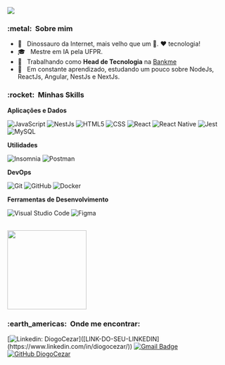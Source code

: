 
![](https://komarev.com/ghpvc/?username=diogocezar&color=006bed)

<h3> :metal: &nbsp;Sobre mim </h3>

- 🤔 &nbsp; Dinossauro da Internet, mais velho que um 💾. ♥️ tecnologia!
- 🎓 &nbsp; Mestre em IA pela UFPR.
- 💼 &nbsp; Trabalhando como **Head de Tecnologia** na <a href="https://bankme.tech/">Bankme</a>
- 🌱 &nbsp; Em constante aprendizado, estudando um pouco sobre NodeJs, ReactJs, Angular, NestJs e NextJs.

<h3> :rocket: &nbsp;Minhas Skills </h3>

**Aplicações e Dados**

  ![JavaScript](https://img.shields.io/badge/-JavaScript-333333?style=flat&logo=javascript)
  ![NestJs](https://img.shields.io/badge/-NestJS-333333?style=flat&logo=nestjs)
  ![HTML5](https://img.shields.io/badge/-HTML5-333333?style=flat&logo=HTML5)
  ![CSS](https://img.shields.io/badge/-CSS-333333?style=flat&logo=CSS3&logoColor=1572B6)
  ![React](https://img.shields.io/badge/-React-333333?style=flat&logo=react)
  ![React Native](https://img.shields.io/badge/-React%20Native-333333?style=flat&logo=react)
  ![Jest](https://img.shields.io/badge/-Jest-333333?style=flat&logo=jest)
  ![MySQL](https://img.shields.io/badge/-MySQL-333333?style=flat&logo=mysql)

**Utilidades**

  ![Insomnia](https://img.shields.io/badge/-Insomnia-333333?style=flat&logo=insomnia)
  ![Postman](https://img.shields.io/badge/-Postman-333333?style=flat&logo=postman)

**DevOps**

  ![Git](https://img.shields.io/badge/-Git-333333?style=flat&logo=git)
  ![GitHub](https://img.shields.io/badge/-GitHub-333333?style=flat&logo=github)
  ![Docker](https://img.shields.io/badge/-Docker-333333?style=flat&logo=docker)

**Ferramentas de Desenvolvimento**

  ![Visual Studio Code](https://img.shields.io/badge/-Visual%20Studio%20Code-333333?style=flat&logo=visual-studio-code&logoColor=007ACC)
  ![Figma](https://img.shields.io/badge/-Figma-333333?style=flat&logo=figma&logoColor=007ACC)

<br/>

<a href="https://github.com/diogocezar">
  <img height="180em" src="https://github-readme-stats.vercel.app/api?username=diogocezar&theme=dracula&show_icons=true" />
</a>

<br/>

<h3> :earth_americas: &nbsp;Onde me encontrar: </h3> 

[![Linkedin: DiogoCezar](https://img.shields.io/badge/-diogocezar-blue?style=flat-square&logo=Linkedin&logoColor=white&link=[LINK-DO-SEU-LINKEDIN](https://www.linkedin.com/in/diogocezar/))]([LINK-DO-SEU-LINKEDIN](https://www.linkedin.com/in/diogocezar/))
[![Gmail Badge](https://img.shields.io/badge/-diogo@diogocezar.com-006bed?style=flat-square&logo=Gmail&logoColor=white&link=mailto:diogo@diogocezar.com)](mailto:diogo@diogocezar.com)
[![GitHub DiogoCezar]( https://img.shields.io/github/followers/diogocezar?label=follow&style=social)]([LINK-DO-SEU-GITHUB](https://github.com/diogocezar))
